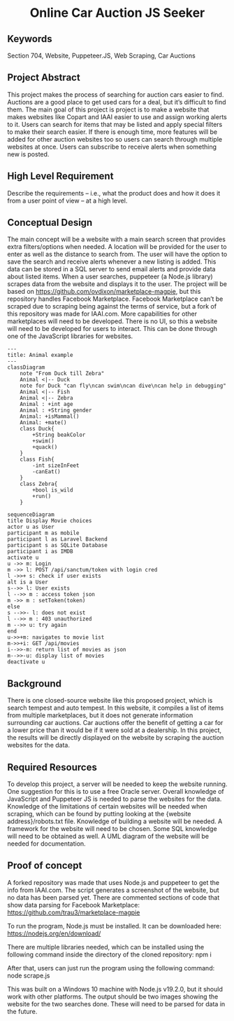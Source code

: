 <div align="center">

# Online Car Auction JS Seeker



</div>


## Keywords

Section 704, Website, Puppeteer.JS, Web Scraping, Car Auctions

## Project Abstract

This project makes the process of searching for auction cars easier to find. Auctions are a good place to get used cars for a deal, but it’s difficult to find them. The main goal of this project is project is to make a website that makes websites like Copart and IAAI easier to use and assign working alerts to it. Users can search for items that may be listed and apply special filters to make their search easier. If there is enough time, more features will be added for other auction websites too so users can search through multiple websites at once. Users can subscribe to receive alerts when something new is posted.

## High Level Requirement

Describe the requirements – i.e., what the product does and how it does it from a user point of view – at a high level.

## Conceptual Design

The main concept will be a website with a main search screen that provides extra filters/options when needed. A location will be provided for the user to enter as well as the distance to search from. The user will have the option to save the search and receive alerts whenever a new listing is added. This data can be stored in a SQL server to send email alerts and provide data about listed items. When a user searches, puppeteer (a Node.js library) scrapes data from the website and displays it to the user.
The project will be based on https://github.com/ovdixon/marketplace-magpie, but this repository handles Facebook Marketplace. Facebook Marketplace can’t be scraped due to scraping being against the terms of service, but a fork of this repository was made for IAAI.com. More capabilities for other marketplaces will need to be developed. There is no UI, so this a website will need to be developed for users to interact. This can be done through one of the JavaScript libraries for websites. 


```mermaid
---
title: Animal example
---
classDiagram
    note "From Duck till Zebra"
    Animal <|-- Duck
    note for Duck "can fly\ncan swim\ncan dive\ncan help in debugging"
    Animal <|-- Fish
    Animal <|-- Zebra
    Animal : +int age
    Animal : +String gender
    Animal: +isMammal()
    Animal: +mate()
    class Duck{
        +String beakColor
        +swim()
        +quack()
    }
    class Fish{
        -int sizeInFeet
        -canEat()
    }
    class Zebra{
        +bool is_wild
        +run()
    }
```
    
```mermaid
sequenceDiagram
title Display Movie choices
actor u as User
participant m as mobile 
participant l as Laravel Backend
participant s as SQLite Database 
participant i as IMDB
activate u
u ->> m: Login
m ->> l: POST /api/sanctum/token with login cred
l ->>+ s: check if user exists
alt is a User
s-->> l: User exists
l -->> m : access token json 
m ->> m : setToken(token)
else 
s -->>- l: does not exist
l -->> m : 403 unauthorized
m -->> u: try again
end
u->>+m: navigates to movie list
m->>+i: GET /api/movies
i-->>-m: return list of movies as json
m-->>-u: display list of movies 
deactivate u
```

## Background
There is one closed-source website like this proposed project, which is search tempest and auto tempest. In this website, it compiles a list of items from multiple marketplaces, but it does not generate information surrounding car auctions. Car auctions offer the benefit of getting a car for a lower price than it would be if it were sold at a dealership. In this project, the results will be directly displayed on the website by scraping the auction websites for the data. 


## Required Resources

To develop this project, a server will be needed to keep the website running. One suggestion for this is to use a free Oracle server. Overall knowledge of JavaScript and Puppeteer JS is needed to parse the websites for the data. Knowledge of the limitations of certain websites will be needed when scraping, which can be found by putting looking at the {website address}/robots.txt file. Knowledge of building a website will be needed. A framework for the website will need to be chosen. Some SQL knowledge will need to be obtained as well. A UML diagram of the website will be needed for documentation.

## Proof of concept
A forked repository was made that uses Node.js and puppeteer to get the info from IAAI.com. The script generates a screenshot of the website, but no data has been parsed yet. There are commented sections of code that show data parsing for Facebook Marketplace:
https://github.com/trau3/marketplace-magpie

To run the program, Node.js must be installed. It can be downloaded here:
https://nodejs.org/en/download/

There are multiple libraries needed, which can be installed using the following command inside the directory of the cloned repository:
npm i

After that, users can just run the program using the following command:
node scrape.js

This was built on a Windows 10 machine with Node.js v19.2.0, but it should work with other platforms. 
The output should be two images showing the website for the two searches done. These will need to be parsed for data in the future.
